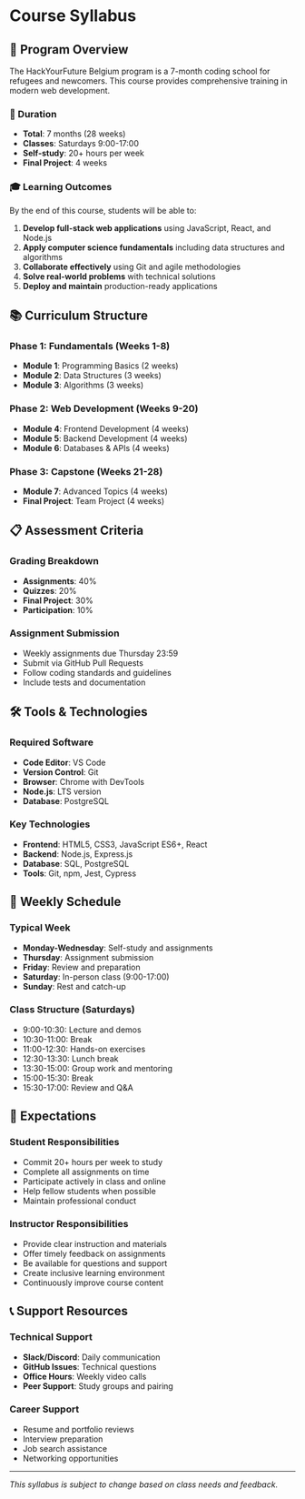 # Course Syllabus

## 🎯 Program Overview

The HackYourFuture Belgium program is a 7-month coding school for refugees and newcomers. This course provides comprehensive training in modern web development.

### 📅 Duration

- **Total**: 7 months (28 weeks)
- **Classes**: Saturdays 9:00-17:00
- **Self-study**: 20+ hours per week
- **Final Project**: 4 weeks

### 🎓 Learning Outcomes

By the end of this course, students will be able to:

1. **Develop full-stack web applications** using JavaScript, React, and Node.js
2. **Apply computer science fundamentals** including data structures and algorithms
3. **Collaborate effectively** using Git and agile methodologies
4. **Solve real-world problems** with technical solutions
5. **Deploy and maintain** production-ready applications

## 📚 Curriculum Structure

### Phase 1: Fundamentals (Weeks 1-8)

- **Module 1**: Programming Basics (2 weeks)
- **Module 2**: Data Structures (3 weeks)
- **Module 3**: Algorithms (3 weeks)

### Phase 2: Web Development (Weeks 9-20)

- **Module 4**: Frontend Development (4 weeks)
- **Module 5**: Backend Development (4 weeks)
- **Module 6**: Databases & APIs (4 weeks)

### Phase 3: Capstone (Weeks 21-28)

- **Module 7**: Advanced Topics (4 weeks)
- **Final Project**: Team Project (4 weeks)

## 📋 Assessment Criteria

### Grading Breakdown

- **Assignments**: 40%
- **Quizzes**: 20%
- **Final Project**: 30%
- **Participation**: 10%

### Assignment Submission

- Weekly assignments due Thursday 23:59
- Submit via GitHub Pull Requests
- Follow coding standards and guidelines
- Include tests and documentation

## 🛠️ Tools & Technologies

### Required Software

- **Code Editor**: VS Code
- **Version Control**: Git
- **Browser**: Chrome with DevTools
- **Node.js**: LTS version
- **Database**: PostgreSQL

### Key Technologies

- **Frontend**: HTML5, CSS3, JavaScript ES6+, React
- **Backend**: Node.js, Express.js
- **Database**: SQL, PostgreSQL
- **Tools**: Git, npm, Jest, Cypress

## 📅 Weekly Schedule

### Typical Week

- **Monday-Wednesday**: Self-study and assignments
- **Thursday**: Assignment submission
- **Friday**: Review and preparation
- **Saturday**: In-person class (9:00-17:00)
- **Sunday**: Rest and catch-up

### Class Structure (Saturdays)

- 9:00-10:30: Lecture and demos
- 10:30-11:00: Break
- 11:00-12:30: Hands-on exercises
- 12:30-13:30: Lunch break
- 13:30-15:00: Group work and mentoring
- 15:00-15:30: Break
- 15:30-17:00: Review and Q&A

## 🎯 Expectations

### Student Responsibilities

- Commit 20+ hours per week to study
- Complete all assignments on time
- Participate actively in class and online
- Help fellow students when possible
- Maintain professional conduct

### Instructor Responsibilities

- Provide clear instruction and materials
- Offer timely feedback on assignments
- Be available for questions and support
- Create inclusive learning environment
- Continuously improve course content

## 📞 Support Resources

### Technical Support

- **Slack/Discord**: Daily communication
- **GitHub Issues**: Technical questions
- **Office Hours**: Weekly video calls
- **Peer Support**: Study groups and pairing

### Career Support

- Resume and portfolio reviews
- Interview preparation
- Job search assistance
- Networking opportunities

---

*This syllabus is subject to change based on class needs and feedback.*